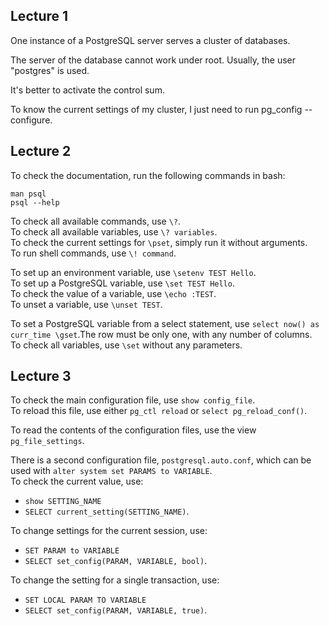 ## Lecture 1

One instance of a PostgreSQL server serves a cluster of databases.

The server of the database cannot work under root. Usually, the user "postgres" is used.

It's better to activate the control sum.

To know the current settings of my cluster, I just need to run pg_config --configure.



## Lecture 2

To check the documentation, run the following commands in bash:
```
man psql
psql --help
```

To check all available commands, use `\?`.  
To check all available variables, use `\? variables`.  
To check the current settings for `\pset`, simply run it without arguments.  
To run shell commands, use `\! command`.

To set up an environment variable, use `\setenv TEST Hello`.  
To set up a PostgreSQL variable, use `\set TEST Hello`.  
To check the value of a variable, use `\echo :TEST`.  
To unset a variable, use `\unset TEST`.

To set a PostgreSQL variable from a select statement, use `select now() as curr_time \gset`.The row must be only one, with any number of columns.  
To check all variables, use `\set` without any parameters.


## Lecture 3

To check the main configuration file, use `show config_file`.  
To reload this file, use either `pg_ctl reload` or `select pg_reload_conf()`.

To read the contents of the configuration files, use the view `pg_file_settings`.

There is a second configuration file, `postgresql.auto.conf`, which can be used with `alter system set PARAMS to VARIABLE`.  
To check the current value, use:
- `show SETTING_NAME`
- `SELECT current_setting(SETTING_NAME)`.

To change settings for the current session, use:
- `SET PARAM to VARIABLE`
- `SELECT set_config(PARAM, VARIABLE, bool)`.

To change the setting for a single transaction, use:
- `SET LOCAL PARAM TO VARIABLE`
- `SELECT set_config(PARAM, VARIABLE, true)`.
